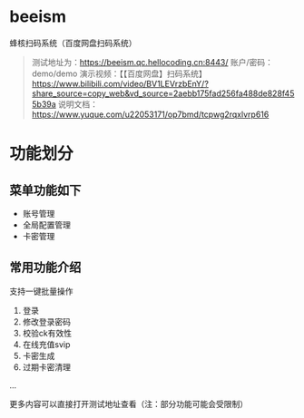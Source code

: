 # beeism
蜂核扫码系统（百度网盘扫码系统）

> 测试地址为：https://beeism.qc.hellocoding.cn:8443/
> 账户/密码：demo/demo
> 演示视频：【【百度网盘】扫码系统】 https://www.bilibili.com/video/BV1LEVrzbEnY/?share_source=copy_web&vd_source=2aebb175fad256fa488de828f455b39a
> 说明文档：https://www.yuque.com/u22053171/op7bmd/tcpwg2rqxlvrp616

# 功能划分

## 菜单功能如下
- 账号管理
- 全局配置管理
- 卡密管理

## 常用功能介绍

支持一键批量操作
1. 登录
2. 修改登录密码
3. 校验ck有效性
4. 在线充值svip
5. 卡密生成
6. 过期卡密清理

...

更多内容可以直接打开测试地址查看（注：部分功能可能会受限制）
